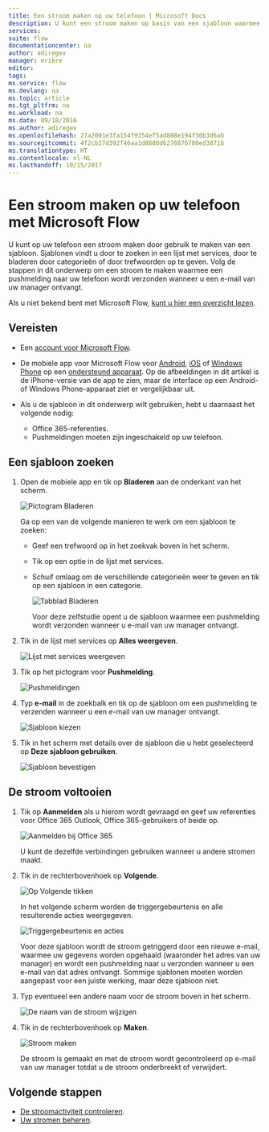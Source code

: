 ```yaml
---
title: Een stroom maken op uw telefoon | Microsoft Docs
description: U kunt een stroom maken op basis van een sjabloon waarmee bijvoorbeeld een pushmelding wordt verzonden wanneer u een e-mail ontvangt dat afkomstig is van een adres dat u opgeeft.
services: 
suite: flow
documentationcenter: na
author: adiregev
manager: erikre
editor: 
tags: 
ms.service: flow
ms.devlang: na
ms.topic: article
ms.tgt_pltfrm: na
ms.workload: na
ms.date: 09/18/2016
ms.author: adiregev
ms.openlocfilehash: 27a2001e3fa154f9354ef5ad888e194f30b3d6ab
ms.sourcegitcommit: 4f2cb27d392f46aa1d8680d6278876780ed3871b
ms.translationtype: HT
ms.contentlocale: nl-NL
ms.lasthandoff: 10/15/2017
---
```

# <a name="create-a-flow-from-your-phone-by-using-microsoft-flow"></a>Een stroom maken op uw telefoon met Microsoft Flow
U kunt op uw telefoon een stroom maken door gebruik te maken van een sjabloon. Sjablonen vindt u door te zoeken in een lijst met services, door te bladeren door categorieën of door trefwoorden op te geven. Volg de stappen in dit onderwerp om een stroom te maken waarmee een pushmelding naar uw telefoon wordt verzonden wanneer u een e-mail van uw manager ontvangt.

Als u niet bekend bent met Microsoft Flow, [kunt u hier een overzicht lezen](getting-started.md).

## <a name="prerequisites"></a>Vereisten
* Een [account voor Microsoft Flow](sign-up-sign-in.md).
* De mobiele app voor Microsoft Flow voor [Android](https://aka.ms/flowmobiledocsandroid), [iOS](https://aka.ms/flowmobiledocsios) of [Windows Phone](https://aka.ms/flowmobilewindows) op een [ondersteund apparaat](getting-started.md#use-the-mobile-app). Op de afbeeldingen in dit artikel is de iPhone-versie van de app te zien, maar de interface op een Android- of Windows Phone-apparaat ziet er vergelijkbaar uit.
* Als u de sjabloon in dit onderwerp wilt gebruiken, hebt u daarnaast het volgende nodig:
  
  * Office 365-referenties.
  * Pushmeldingen moeten zijn ingeschakeld op uw telefoon.

## <a name="find-a-template"></a>Een sjabloon zoeken
1. Open de mobiele app en tik op **Bladeren** aan de onderkant van het scherm.
   
    ![Pictogram Bladeren](./media/mobile-create-flow/browse-icon.png)
   
    Ga op een van de volgende manieren te werk om een sjabloon te zoeken:
   
   * Geef een trefwoord op in het zoekvak boven in het scherm.
   * Tik op een optie in de lijst met services.
   * Schuif omlaag om de verschillende categorieën weer te geven en tik op een sjabloon in een categorie.
     
       ![Tabblad Bladeren](./media/mobile-create-flow/browse-tab.png)
     
     Voor deze zelfstudie opent u de sjabloon waarmee een pushmelding wordt verzonden wanneer u e-mail van uw manager ontvangt.
2. Tik in de lijst met services op **Alles weergeven**.
   
    ![Lijst met services weergeven](./media/mobile-create-flow/list-services.png)
3. Tik op het pictogram voor **Pushmelding**.
   
    ![Pushmeldingen](./media/mobile-create-flow/push-notifications.png)
4. Typ **e-mail** in de zoekbalk en tik op de sjabloon om een pushmelding te verzenden wanneer u een e-mail van uw manager ontvangt.
   
    ![Sjabloon kiezen](./media/mobile-create-flow/choose-template.png)
5. Tik in het scherm met details over de sjabloon die u hebt geselecteerd op **Deze sjabloon gebruiken**.
   
    ![Sjabloon bevestigen](./media/mobile-create-flow/confirm-template.png)

## <a name="finish-the-flow"></a>De stroom voltooien
1. Tik op **Aanmelden** als u hierom wordt gevraagd en geef uw referenties voor Office 365 Outlook, Office 365-gebruikers of beide op.
   
    ![Aanmelden bij Office 365](./media/mobile-create-flow/office-signin.png)
   
    U kunt de dezelfde verbindingen gebruiken wanneer u andere stromen maakt.
2. Tik in de rechterbovenhoek op **Volgende**.
   
    ![Op Volgende tikken](./media/mobile-create-flow/next.png)
   
    In het volgende scherm worden de triggergebeurtenis en alle resulterende acties weergegeven.
   
    ![Triggergebeurtenis en acties](./media/mobile-create-flow/flow-structure.png)
   
    Voor deze sjabloon wordt de stroom getriggerd door een nieuwe e-mail, waarmee uw gegevens worden opgehaald (waaronder het adres van uw manager) en wordt een pushmelding naar u verzonden wanneer u een e-mail van dat adres ontvangt. Sommige sjablonen moeten worden aangepast voor een juiste werking, maar deze sjabloon niet.
3. Typ eventueel een andere naam voor de stroom boven in het scherm.
   
    ![De naam van de stroom wijzigen](./media/mobile-create-flow/rename-flow.png)
4. Tik in de rechterbovenhoek op **Maken**.
   
    ![Stroom maken](./media/mobile-create-flow/create-flow.png)
   
    De stroom is gemaakt en met de stroom wordt gecontroleerd op e-mail van uw manager totdat u de stroom onderbreekt of verwijdert.

## <a name="next-steps"></a>Volgende stappen
* [De stroomactiviteit controleren](mobile-monitor-activity.md).
* [Uw stromen beheren](mobile-manage-flows.md).

